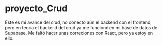 # proyecto_Crud
Este es mi avance del crud, no conecto aún el backend con el frontend, pero en teoría el backend del crud ya me funcionó en mi base de datos de Supabase.
Me faltó hacer unas correciones con React, pero ya estoy en ello.
